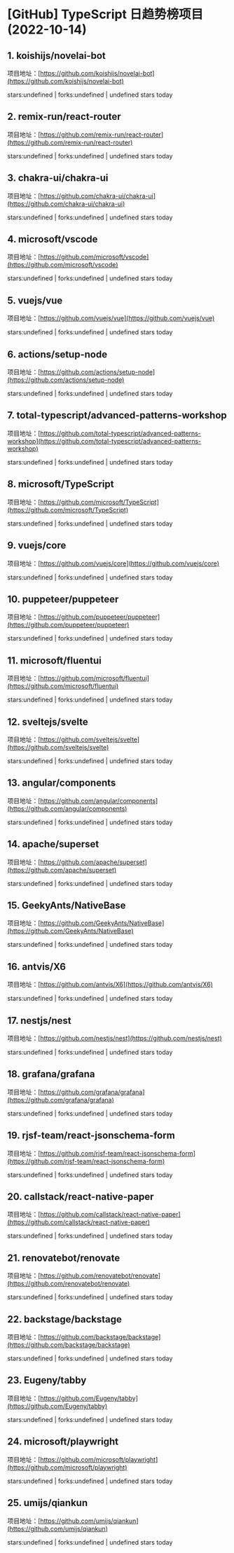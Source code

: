 # [GitHub] TypeScript 日趋势榜项目(2022-10-14)

## 1. koishijs/novelai-bot 

项目地址：[https://github.com/koishijs/novelai-bot](https://github.com/koishijs/novelai-bot)

stars:undefined | forks:undefined | undefined stars today 



## 2. remix-run/react-router 

项目地址：[https://github.com/remix-run/react-router](https://github.com/remix-run/react-router)

stars:undefined | forks:undefined | undefined stars today 



## 3. chakra-ui/chakra-ui 

项目地址：[https://github.com/chakra-ui/chakra-ui](https://github.com/chakra-ui/chakra-ui)

stars:undefined | forks:undefined | undefined stars today 



## 4. microsoft/vscode 

项目地址：[https://github.com/microsoft/vscode](https://github.com/microsoft/vscode)

stars:undefined | forks:undefined | undefined stars today 



## 5. vuejs/vue 

项目地址：[https://github.com/vuejs/vue](https://github.com/vuejs/vue)

stars:undefined | forks:undefined | undefined stars today 



## 6. actions/setup-node 

项目地址：[https://github.com/actions/setup-node](https://github.com/actions/setup-node)

stars:undefined | forks:undefined | undefined stars today 



## 7. total-typescript/advanced-patterns-workshop 

项目地址：[https://github.com/total-typescript/advanced-patterns-workshop](https://github.com/total-typescript/advanced-patterns-workshop)

stars:undefined | forks:undefined | undefined stars today 



## 8. microsoft/TypeScript 

项目地址：[https://github.com/microsoft/TypeScript](https://github.com/microsoft/TypeScript)

stars:undefined | forks:undefined | undefined stars today 



## 9. vuejs/core 

项目地址：[https://github.com/vuejs/core](https://github.com/vuejs/core)

stars:undefined | forks:undefined | undefined stars today 



## 10. puppeteer/puppeteer 

项目地址：[https://github.com/puppeteer/puppeteer](https://github.com/puppeteer/puppeteer)

stars:undefined | forks:undefined | undefined stars today 



## 11. microsoft/fluentui 

项目地址：[https://github.com/microsoft/fluentui](https://github.com/microsoft/fluentui)

stars:undefined | forks:undefined | undefined stars today 



## 12. sveltejs/svelte 

项目地址：[https://github.com/sveltejs/svelte](https://github.com/sveltejs/svelte)

stars:undefined | forks:undefined | undefined stars today 



## 13. angular/components 

项目地址：[https://github.com/angular/components](https://github.com/angular/components)

stars:undefined | forks:undefined | undefined stars today 



## 14. apache/superset 

项目地址：[https://github.com/apache/superset](https://github.com/apache/superset)

stars:undefined | forks:undefined | undefined stars today 



## 15. GeekyAnts/NativeBase 

项目地址：[https://github.com/GeekyAnts/NativeBase](https://github.com/GeekyAnts/NativeBase)

stars:undefined | forks:undefined | undefined stars today 



## 16. antvis/X6 

项目地址：[https://github.com/antvis/X6](https://github.com/antvis/X6)

stars:undefined | forks:undefined | undefined stars today 



## 17. nestjs/nest 

项目地址：[https://github.com/nestjs/nest](https://github.com/nestjs/nest)

stars:undefined | forks:undefined | undefined stars today 



## 18. grafana/grafana 

项目地址：[https://github.com/grafana/grafana](https://github.com/grafana/grafana)

stars:undefined | forks:undefined | undefined stars today 



## 19. rjsf-team/react-jsonschema-form 

项目地址：[https://github.com/rjsf-team/react-jsonschema-form](https://github.com/rjsf-team/react-jsonschema-form)

stars:undefined | forks:undefined | undefined stars today 



## 20. callstack/react-native-paper 

项目地址：[https://github.com/callstack/react-native-paper](https://github.com/callstack/react-native-paper)

stars:undefined | forks:undefined | undefined stars today 



## 21. renovatebot/renovate 

项目地址：[https://github.com/renovatebot/renovate](https://github.com/renovatebot/renovate)

stars:undefined | forks:undefined | undefined stars today 



## 22. backstage/backstage 

项目地址：[https://github.com/backstage/backstage](https://github.com/backstage/backstage)

stars:undefined | forks:undefined | undefined stars today 



## 23. Eugeny/tabby 

项目地址：[https://github.com/Eugeny/tabby](https://github.com/Eugeny/tabby)

stars:undefined | forks:undefined | undefined stars today 



## 24. microsoft/playwright 

项目地址：[https://github.com/microsoft/playwright](https://github.com/microsoft/playwright)

stars:undefined | forks:undefined | undefined stars today 



## 25. umijs/qiankun 

项目地址：[https://github.com/umijs/qiankun](https://github.com/umijs/qiankun)

stars:undefined | forks:undefined | undefined stars today 



